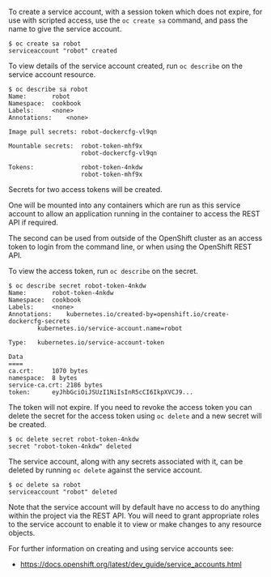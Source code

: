 To create a service account, with a session token which does not expire, for use with scripted access, use the ``oc create sa`` command, and pass the name to give the service account.

```
$ oc create sa robot
serviceaccount "robot" created
```

To view details of the service account created, run ``oc describe`` on the service account resource.

```
$ oc describe sa robot
Name:		robot
Namespace:	cookbook
Labels:		<none>
Annotations:	<none>

Image pull secrets:	robot-dockercfg-vl9qn

Mountable secrets: 	robot-token-mhf9x
                   	robot-dockercfg-vl9qn

Tokens:            	robot-token-4nkdw
                   	robot-token-mhf9x
```

Secrets for two access tokens will be created.

One will be mounted into any containers which are run as this service account to allow an application running in the container to access the REST API if required.

The second can be used from outside of the OpenShift cluster as an access token to login from the command line, or when using the OpenShift REST API.

To view the access token, run ``oc describe`` on the secret.

```
$ oc describe secret robot-token-4nkdw
Name:		robot-token-4nkdw
Namespace:	cookbook
Labels:		<none>
Annotations:	kubernetes.io/created-by=openshift.io/create-dockercfg-secrets
		kubernetes.io/service-account.name=robot

Type:	kubernetes.io/service-account-token

Data
====
ca.crt:		1070 bytes
namespace:	8 bytes
service-ca.crt:	2186 bytes
token:		eyJhbGciOiJSUzI1NiIsInR5cCI6IkpXVCJ9...
```

The token will not expire. If you need to revoke the access token you can delete the secret for the access token using ``oc delete`` and a new secret will be created.

```
$ oc delete secret robot-token-4nkdw
secret "robot-token-4nkdw" deleted
```

The service account, along with any secrets associated with it, can be deleted by running ``oc delete`` against the service account.

```
$ oc delete sa robot
serviceaccount "robot" deleted
```

Note that the service account will by default have no access to do anything within the project via the REST API. You will need to grant appropriate roles to the service account to enable it to view or make changes to any resource objects.

For further information on creating and using service accounts see:

* https://docs.openshift.org/latest/dev_guide/service_accounts.html
